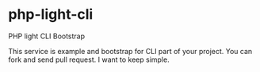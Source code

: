php-light-cli
=============

PHP light CLI Bootstrap

This service is example and bootstrap for CLI part of your project. You can fork and send pull request. I want to keep simple.